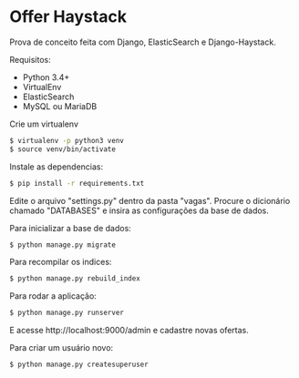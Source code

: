 # Offer Haystack

Prova de conceito feita com Django, ElasticSearch e Django-Haystack.

Requisitos:
- Python 3.4+
- VirtualEnv
- ElasticSearch
- MySQL ou MariaDB


Crie um virtualenv
```bash
$ virtualenv -p python3 venv
$ source venv/bin/activate
```

Instale as dependencias:
```bash
$ pip install -r requirements.txt
```

Edite o arquivo "settings.py" dentro da pasta "vagas".
Procure o dicionário chamado "DATABASES" e insira as configurações da base de dados.

Para inicializar a base de dados:
```bash
$ python manage.py migrate
```

Para recompilar os indices:
```bash
$ python manage.py rebuild_index
```

Para rodar a aplicação:
```bash
$ python manage.py runserver
```
E acesse http://localhost:9000/admin e cadastre novas ofertas.

Para criar um usuário novo:
```
$ python manage.py createsuperuser
```

